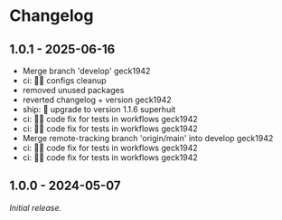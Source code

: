 # Changelog

## 1.0.1 - 2025-06-16

- Merge branch 'develop' geck1942
- ci: 🧑‍🔧 configs cleanup
- removed unused packages
- reverted changelog + version geck1942
- ship: 🚀 upgrade to version 1.1.6 superhuit
- ci: 🧑‍🔧 code fix for tests in workflows geck1942
- ci: 🧑‍🔧 code fix for tests in workflows geck1942
- Merge remote-tracking branch 'origin/main' into develop geck1942
- ci: 🧑‍🔧 code fix for tests in workflows geck1942
- ci: 🧑‍🔧 code fix for tests in workflows geck1942


## 1.0.0 - 2024-05-07

_Initial release._
